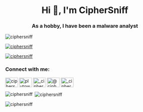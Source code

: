 <h1 align="center">Hi 👋, I'm CipherSniff</h1>
<h3 align="center">As a hobby, I have been a malware analyst</h3>

<p align="left"> <img src="https://komarev.com/ghpvc/?username=ciphersniff&label=Profile%20views&color=0e75b6&style=flat" alt="ciphersniff" /> </p>

<p align="left"> <a href="https://github.com/ryo-ma/github-profile-trophy"><img src="https://github-profile-trophy.vercel.app/?username=ciphersniff" alt="ciphersniff" /></a> </p>

<p align="left"> <a href="https://twitter.com/ciphersniff" target="blank"><img src="https://img.shields.io/twitter/follow/ciphersniff?logo=twitter&style=for-the-badge" alt="ciphersniff" /></a> </p>

<h3 align="left">Connect with me:</h3>
<p align="left">
<a href="https://twitter.com/ciphersniff" target="blank"><img align="center" src="https://raw.githubusercontent.com/rahuldkjain/github-profile-readme-generator/master/src/images/icons/Social/twitter.svg" alt="ciphersniff" height="30" width="40" /></a>
<a href="https://fb.com/plutowtf" target="blank"><img align="center" src="https://raw.githubusercontent.com/rahuldkjain/github-profile-readme-generator/master/src/images/icons/Social/facebook.svg" alt="plutowtf" height="30" width="40" /></a>
<a href="https://instagram.com/_ciphersniff" target="blank"><img align="center" src="https://raw.githubusercontent.com/rahuldkjain/github-profile-readme-generator/master/src/images/icons/Social/instagram.svg" alt="_ciphersniff" height="30" width="40" /></a>
<a href="https://www.youtube.com/c/@ciphersniff" target="blank"><img align="center" src="https://raw.githubusercontent.com/rahuldkjain/github-profile-readme-generator/master/src/images/icons/Social/youtube.svg" alt="@ciphersniff" height="30" width="40" /></a>
<a href="https://discord.gg/_ciphersniff_" target="blank"><img align="center" src="https://raw.githubusercontent.com/rahuldkjain/github-profile-readme-generator/master/src/images/icons/Social/discord.svg" alt="_ciphersniff_" height="30" width="40" /></a>
</p>

<p><img align="left" src="https://github-readme-stats.vercel.app/api/top-langs?username=ciphersniff&show_icons=true&locale=en&layout=compact" alt="ciphersniff" /></p>

<p>&nbsp;<img align="center" src="https://github-readme-stats.vercel.app/api?username=ciphersniff&show_icons=true&locale=en" alt="ciphersniff" /></p>

<p><img align="center" src="https://github-readme-streak-stats.herokuapp.com/?user=ciphersniff&" alt="ciphersniff" /></p>

